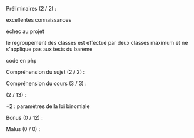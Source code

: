 Préliminaires (2 / 2) :

excellentes connaissances


échec au projet

le regroupement des classes est effectué par deux classes maximum et ne s'applique pas aux tests du barème


code en php


Compréhension du sujet (2 / 2) :


Compréhension du cours (3 / 3) :


 (2 / 13) :
 
+2 : paramètres de la loi binomiale

Bonus (0 / 12) :


Malus (0 / 0) :

